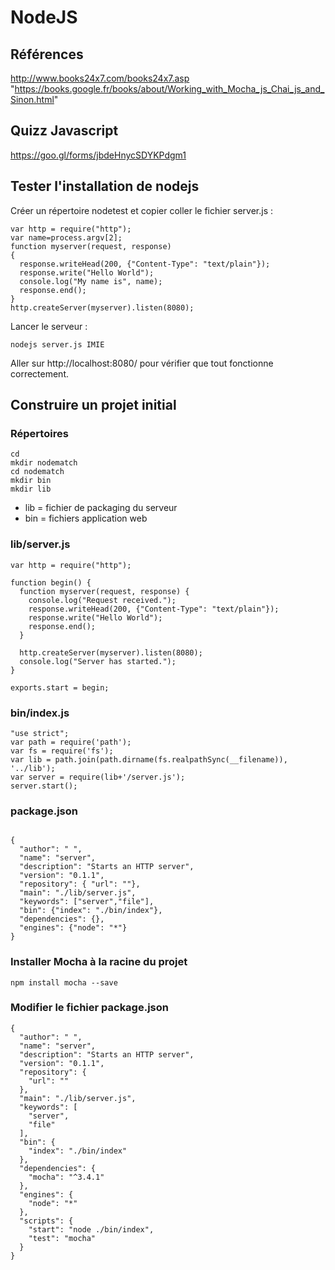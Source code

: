 # NodeJS
## Références
http://www.books24x7.com/books24x7.asp
"https://books.google.fr/books/about/Working_with_Mocha_js_Chai_js_and_Sinon.html"

## Quizz Javascript
https://goo.gl/forms/jbdeHnycSDYKPdgm1

## Tester l'installation de nodejs
Créer un répertoire nodetest et copier coller le fichier server.js :
```
var http = require("http");
var name=process.argv[2];
function myserver(request, response) 
{
  response.writeHead(200, {"Content-Type": "text/plain"});
  response.write("Hello World");
  console.log("My name is", name);
  response.end();
}
http.createServer(myserver).listen(8080);
```

Lancer le serveur :
```
nodejs server.js IMIE
```

Aller sur http://localhost:8080/ pour vérifier que tout fonctionne correctement.


## Construire un projet initial
### Répertoires

```
cd
mkdir nodematch
cd nodematch
mkdir bin
mkdir lib
```

- lib = fichier de packaging du serveur
- bin = fichiers application web

### lib/server.js
```
var http = require("http");

function begin() {
  function myserver(request, response) {
    console.log("Request received.");
    response.writeHead(200, {"Content-Type": "text/plain"});
    response.write("Hello World");
    response.end();
  }

  http.createServer(myserver).listen(8080);
  console.log("Server has started.");
}

exports.start = begin;
```
### bin/index.js
```
"use strict";
var path = require('path');
var fs = require('fs');
var lib = path.join(path.dirname(fs.realpathSync(__filename)), '../lib');
var server = require(lib+'/server.js');
server.start();
```
### package.json
```

{
  "author": " ",
  "name": "server",
  "description": "Starts an HTTP server",
  "version": "0.1.1",
  "repository": { "url": ""},
  "main": "./lib/server.js",
  "keywords": ["server","file"],
  "bin": {"index": "./bin/index"},
  "dependencies": {},
  "engines": {"node": "*"}
}
```
### Installer Mocha à la racine du projet
```
npm install mocha --save
```
### Modifier le fichier package.json
```
{
  "author": " ",
  "name": "server",
  "description": "Starts an HTTP server",
  "version": "0.1.1",
  "repository": {
    "url": ""
  },
  "main": "./lib/server.js",
  "keywords": [
    "server",
    "file"
  ],
  "bin": {
    "index": "./bin/index"
  },
  "dependencies": {
    "mocha": "^3.4.1"
  },
  "engines": {
    "node": "*"
  },
  "scripts": {
    "start": "node ./bin/index",
    "test": "mocha"
  }
}
```







